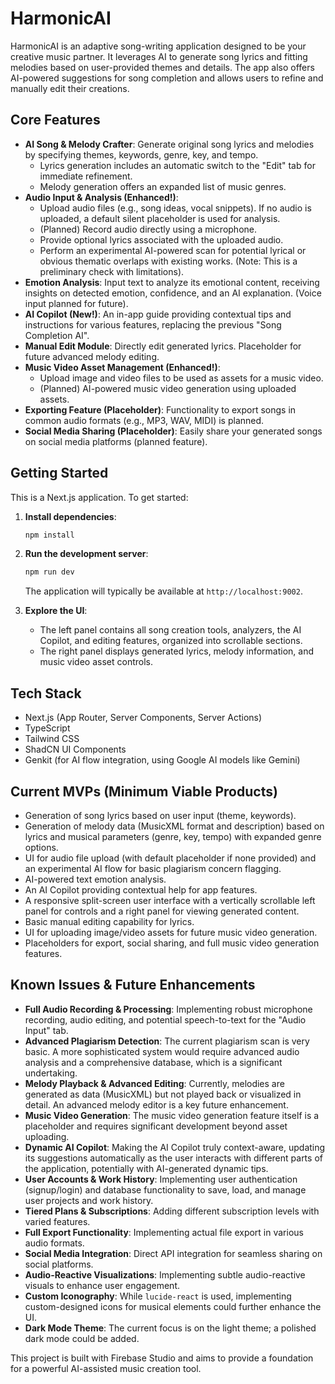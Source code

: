 
# HarmonicAI

HarmonicAI is an adaptive song-writing application designed to be your creative music partner. It leverages AI to generate song lyrics and fitting melodies based on user-provided themes and details. The app also offers AI-powered suggestions for song completion and allows users to refine and manually edit their creations.

## Core Features

*   **AI Song & Melody Crafter**: Generate original song lyrics and melodies by specifying themes, keywords, genre, key, and tempo.
    *   Lyrics generation includes an automatic switch to the "Edit" tab for immediate refinement.
    *   Melody generation offers an expanded list of music genres.
*   **Audio Input & Analysis (Enhanced!)**:
    *   Upload audio files (e.g., song ideas, vocal snippets). If no audio is uploaded, a default silent placeholder is used for analysis.
    *   (Planned) Record audio directly using a microphone.
    *   Provide optional lyrics associated with the uploaded audio.
    *   Perform an experimental AI-powered scan for potential lyrical or obvious thematic overlaps with existing works. (Note: This is a preliminary check with limitations).
*   **Emotion Analysis**: Input text to analyze its emotional content, receiving insights on detected emotion, confidence, and an AI explanation. (Voice input planned for future).
*   **AI Copilot (New!)**: An in-app guide providing contextual tips and instructions for various features, replacing the previous "Song Completion AI".
*   **Manual Edit Module**: Directly edit generated lyrics. Placeholder for future advanced melody editing.
*   **Music Video Asset Management (Enhanced!)**:
    *   Upload image and video files to be used as assets for a music video.
    *   (Planned) AI-powered music video generation using uploaded assets.
*   **Exporting Feature (Placeholder)**: Functionality to export songs in common audio formats (e.g., MP3, WAV, MIDI) is planned.
*   **Social Media Sharing (Placeholder)**: Easily share your generated songs on social media platforms (planned feature).

## Getting Started

This is a Next.js application. To get started:

1.  **Install dependencies**:
    ```bash
    npm install
    ```
2.  **Run the development server**:
    ```bash
    npm run dev
    ```
    The application will typically be available at `http://localhost:9002`.

3.  **Explore the UI**:
    *   The left panel contains all song creation tools, analyzers, the AI Copilot, and editing features, organized into scrollable sections.
    *   The right panel displays generated lyrics, melody information, and music video asset controls.

## Tech Stack

*   Next.js (App Router, Server Components, Server Actions)
*   TypeScript
*   Tailwind CSS
*   ShadCN UI Components
*   Genkit (for AI flow integration, using Google AI models like Gemini)

## Current MVPs (Minimum Viable Products)

*   Generation of song lyrics based on user input (theme, keywords).
*   Generation of melody data (MusicXML format and description) based on lyrics and musical parameters (genre, key, tempo) with expanded genre options.
*   UI for audio file upload (with default placeholder if none provided) and an experimental AI flow for basic plagiarism concern flagging.
*   AI-powered text emotion analysis.
*   An AI Copilot providing contextual help for app features.
*   A responsive split-screen user interface with a vertically scrollable left panel for controls and a right panel for viewing generated content.
*   Basic manual editing capability for lyrics.
*   UI for uploading image/video assets for future music video generation.
*   Placeholders for export, social sharing, and full music video generation features.

## Known Issues & Future Enhancements

*   **Full Audio Recording & Processing**: Implementing robust microphone recording, audio editing, and potential speech-to-text for the "Audio Input" tab.
*   **Advanced Plagiarism Detection**: The current plagiarism scan is very basic. A more sophisticated system would require advanced audio analysis and a comprehensive database, which is a significant undertaking.
*   **Melody Playback & Advanced Editing**: Currently, melodies are generated as data (MusicXML) but not played back or visualized in detail. An advanced melody editor is a key future enhancement.
*   **Music Video Generation**: The music video generation feature itself is a placeholder and requires significant development beyond asset uploading.
*   **Dynamic AI Copilot**: Making the AI Copilot truly context-aware, updating its suggestions automatically as the user interacts with different parts of the application, potentially with AI-generated dynamic tips.
*   **User Accounts & Work History**: Implementing user authentication (signup/login) and database functionality to save, load, and manage user projects and work history.
*   **Tiered Plans & Subscriptions**: Adding different subscription levels with varied features.
*   **Full Export Functionality**: Implementing actual file export in various audio formats.
*   **Social Media Integration**: Direct API integration for seamless sharing on social platforms.
*   **Audio-Reactive Visualizations**: Implementing subtle audio-reactive visuals to enhance user engagement.
*   **Custom Iconography**: While `lucide-react` is used, implementing custom-designed icons for musical elements could further enhance the UI.
*   **Dark Mode Theme**: The current focus is on the light theme; a polished dark mode could be added.

This project is built with Firebase Studio and aims to provide a foundation for a powerful AI-assisted music creation tool.
